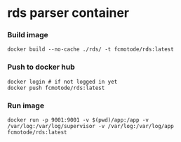 # rds parser container

### Build image
```
docker build --no-cache ./rds/ -t fcmotode/rds:latest
```

### Push to docker hub
```
docker login # if not logged in yet
docker push fcmotode/rds:latest
```

### Run image
```
docker run -p 9001:9001 -v $(pwd)/app:/app -v /var/log:/var/log/supervisor -v /var/log:/var/log/app fcmotode/rds:latest
```
